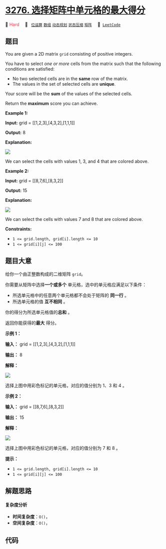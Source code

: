 # [3276. 选择矩阵中单元格的最大得分](https://leetcode.com/problems/select-cells-in-grid-with-maximum-score)

🔴 <font color=#ff334b>Hard</font>&emsp; 🔖&ensp; [`位运算`](/leetcode/outline/tag/bit-manipulation.md) [`数组`](/leetcode/outline/tag/array.md) [`动态规划`](/leetcode/outline/tag/dynamic-programming.md) [`状态压缩`](/leetcode/outline/tag/bitmask.md) [`矩阵`](/leetcode/outline/tag/matrix.md)&emsp; 🔗&ensp;[`LeetCode`](https://leetcode.com/problems/select-cells-in-grid-with-maximum-score)


## 题目

You are given a 2D matrix `grid` consisting of positive integers.

You have to select _one or more_ cells from the matrix such that the following
conditions are satisfied:

  * No two selected cells are in the **same** row of the matrix.
  * The values in the set of selected cells are **unique**.

Your score will be the **sum** of the values of the selected cells.

Return the **maximum** score you can achieve.



**Example 1:**

**Input:** grid = [[1,2,3],[4,3,2],[1,1,1]]

**Output:** 8

**Explanation:**

![](https://assets.leetcode.com/uploads/2024/07/29/grid1drawio.png)

We can select the cells with values 1, 3, and 4 that are colored above.

**Example 2:**

**Input:** grid = [[8,7,6],[8,3,2]]

**Output:** 15

**Explanation:**

![](https://assets.leetcode.com/uploads/2024/07/29/grid8_8drawio.png)

We can select the cells with values 7 and 8 that are colored above.



**Constraints:**

  * `1 <= grid.length, grid[i].length <= 10`
  * `1 <= grid[i][j] <= 100`


## 题目大意

给你一个由正整数构成的二维矩阵 `grid`。

你需要从矩阵中选择**一个或多个** 单元格，选中的单元格应满足以下条件：

  * 所选单元格中的任意两个单元格都不会处于矩阵的 **同一行** 。
  * 所选单元格的值 **互不相同** 。

你的得分为所选单元格值的**总和** 。

返回你能获得的**最大** 得分。



**示例 1：**

**输入：** grid = [[1,2,3],[4,3,2],[1,1,1]]

**输出：** 8

**解释：**

![](https://assets.leetcode.com/uploads/2024/07/29/grid1drawio.png)

选择上图中用彩色标记的单元格，对应的值分别为 1、3 和 4 。

**示例 2：**

**输入：** grid = [[8,7,6],[8,3,2]]

**输出：** 15

**解释：**

![](https://assets.leetcode.com/uploads/2024/07/29/grid8_8drawio.png)

选择上图中用彩色标记的单元格，对应的值分别为 7 和 8 。



**提示：**

  * `1 <= grid.length, grid[i].length <= 10`
  * `1 <= grid[i][j] <= 100`


## 解题思路

#### 复杂度分析

- **时间复杂度**：`O()`，
- **空间复杂度**：`O()`，

## 代码

```javascript

```
